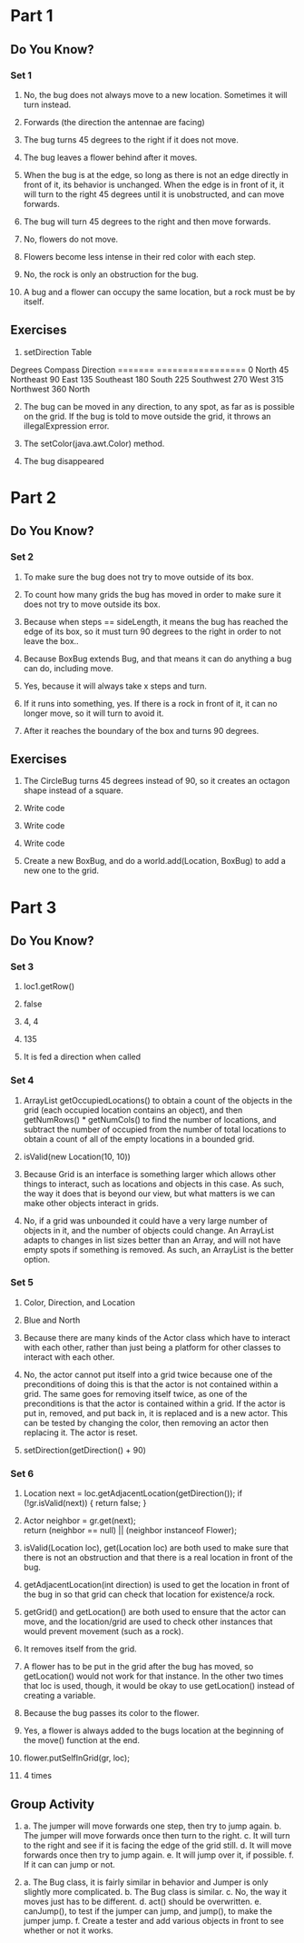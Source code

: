 # Part 1

## Do You Know?

### Set 1

1. No, the bug does not always move to a new location. Sometimes it will turn instead.

2. Forwards (the direction the antennae are facing)

3. The bug turns 45 degrees to the right if it does not move.

4. The bug leaves a flower behind after it moves.

5. When the bug is at the edge, so long as there is not an edge directly in front of it, its behavior is unchanged. When the edge is in front of it, it will turn to the right 45 degrees until it is unobstructed, and can move forwards.

6. The bug will turn 45 degrees to the right and then move forwards.
7. No, flowers do not move.

8. Flowers become less intense in their red color with each step.

9. No, the rock is only an obstruction for the bug.

10. A bug and a flower can occupy the same location, but a rock must be by itself.

## Exercises

1. setDirection Table

Degrees 	Compass Direction
=======     =================
0 			North
45 			Northeast
90			East
135			Southeast
180			South
225 		Southwest
270 		West
315			Northwest
360 		North

2. The bug can be moved in any direction, to any spot, as far as is possible on the grid. If the bug is told to move outside the grid, it throws an illegalExpression error.

3. The setColor(java.awt.Color) method.

4. The bug disappeared


# Part 2

## Do You Know?

### Set 2

1. To make sure the bug does not try to move outside of its box.

2. To count how many grids the bug has moved in order to make sure it does not try to move outside its box.

3. Because when steps == sideLength, it means the bug has reached the edge of its box, so it must turn 90 degrees to the right in order to not leave the box..

4. Because BoxBug extends Bug, and that means it can do anything a bug can do, including move.

5. Yes, because it will always take x steps and turn.

6. If it runs into something, yes. If there is a rock in front of it, it can no longer move, so it will turn to avoid it.

7. After it reaches the boundary of the box and turns 90 degrees.

## Exercises

1. The CircleBug turns 45 degrees instead of 90, so it creates an octagon shape instead of a square.

2. Write code

3. Write code

4. Write code

5. Create a new BoxBug, and do a world.add(Location, BoxBug) to add a new one to the grid.


# Part 3

## Do You Know?

### Set 3

1. loc1.getRow()

2. false

3. 4, 4

4. 135

5. It is fed a direction when called

### Set 4

1. ArrayList<Location> getOccupiedLocations() to obtain a count of the objects in the grid (each occupied location contains an object), and then getNumRows() * getNumCols() to find the number of locations, and subtract the number of occupied from the number of total locations to obtain a count of all of the empty locations in a bounded grid.

2. isValid(new Location(10, 10))

3. Because Grid is an interface is something larger which allows other things to interact, such as locations and objects in this case. As such, the way it does that is beyond our view, but what matters is we can make other objects interact in grids.

4. No, if a grid was unbounded it could have a very large number of objects in it, and the number of objects could change. An ArrayList adapts to changes in list sizes better than an Array, and will not have empty spots if something is removed. As such, an ArrayList is the better option.

### Set 5

1. Color, Direction, and Location

2. Blue and North

3. Because there are many kinds of the Actor class which have to interact with each other, rather than just being a platform for other classes to interact with each other.

4. No, the actor cannot put itself into a grid twice because one of the preconditions of doing this is that the actor is not contained within a grid. The same goes for removing itself twice, as one of the preconditions is that the actor is contained within a grid. If the actor is put in, removed, and put back in, it is replaced and is a new actor. This can be tested by changing the color, then removing an actor then replacing it. The actor is reset.

5. setDirection(getDirection() + 90)

### Set 6

1.  Location next = loc.getAdjacentLocation(getDirection());
	if (!gr.isValid(next)) {
		return false;
	}

2.  Actor neighbor = gr.get(next);     
	return (neighbor == null) || (neighbor instanceof Flower); 

3. isValid(Location loc), get(Location loc) are both used to make sure that there is not an obstruction and that there is a real location in front of the bug.

4. getAdjacentLocation(int direction) is used to get the location in front of the bug in so that grid can check that location for existence/a rock.

5. getGrid() and getLocation() are both used to ensure that the actor can move, and the location/grid are used to check other instances that would prevent movement (such as a rock).

6. It removes itself from the grid.

7. A flower has to be put in the grid after the bug has moved, so getLocation() would not work for that instance. In the other two times that loc is used, though, it would be okay to use getLocation() instead of creating a variable.

8. Because the bug passes its color to the flower.

9. Yes, a flower is always added to the bugs location at the beginning of the move() function at the end.

10. flower.putSelfInGrid(gr, loc);

11. 4 times

## Group Activity

1.  a. The jumper will move forwards one step, then try to jump again.
	b. The jumper will move forwards once then turn to the right.
	c. It will turn to the right and see if it is facing the edge of the grid still.
	d. It will move forwards once then try to jump again.
	e. It will jump over it, if possible.
	f. If it can can jump or not.

2.  a. The Bug class, it is fairly similar in behavior and Jumper is only slightly more 	complicated.
	b. The Bug class is similar. 
	c. No, the way it moves just has to be different.
	d. act() should be overwritten.
	e. canJump(), to test if the jumper can jump, and jump(), to make the jumper jump.
	f. Create a tester and add various objects in front to see whether or not it works.